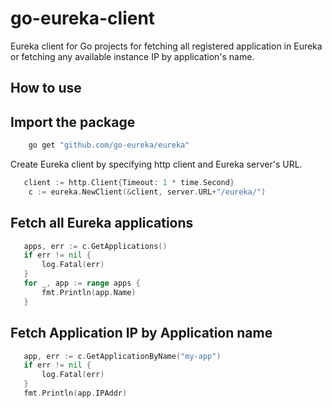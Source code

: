 # go-eureka-client

Eureka client for Go projects for fetching all registered application in Eureka or fetching any available instance IP by
application's name.

## How to use


## Import the package

```bash
    go get "github.com/go-eureka/eureka"
```

Create Eureka client by specifying http client and Eureka server's URL.

```go
   client := http.Client{Timeout: 1 * time.Second}
    c := eureka.NewClient(&client, server.URL+"/eureka/")
```

## Fetch all Eureka applications

```go
   apps, err := c.GetApplications()
   if err != nil {
       log.Fatal(err)
   }
   for _, app := range apps {
       fmt.Println(app.Name)
   }
```

## Fetch Application IP by Application name

```go
   app, err := c.GetApplicationByName("my-app")
   if err != nil {
       log.Fatal(err)
   }
   fmt.Println(app.IPAddr)
```
